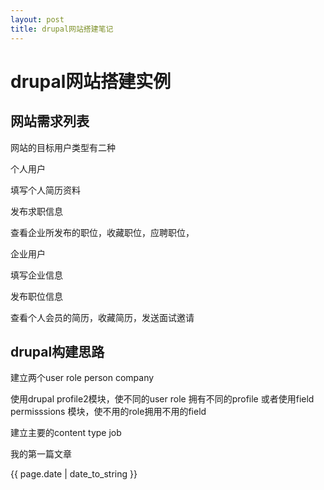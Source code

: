 ```yaml
---
layout: post
title: drupal网站搭建笔记
---
```

# drupal网站搭建实例

## 网站需求列表

网站的目标用户类型有二种

个人用户

  填写个人简历资料

  发布求职信息

  查看企业所发布的职位，收藏职位，应聘职位，

企业用户
  
  填写企业信息

  发布职位信息

  查看个人会员的简历，收藏简历，发送面试邀请

## drupal构建思路

  建立两个user role  person  company

  使用drupal profile2模块，使不同的user role 拥有不同的profile
  或者使用field permisssions 模块，使不用的role拥用不用的field

  建立主要的content type   job


<p>我的第一篇文章</p>
<p>{{ page.date | date_to_string }}</p>
